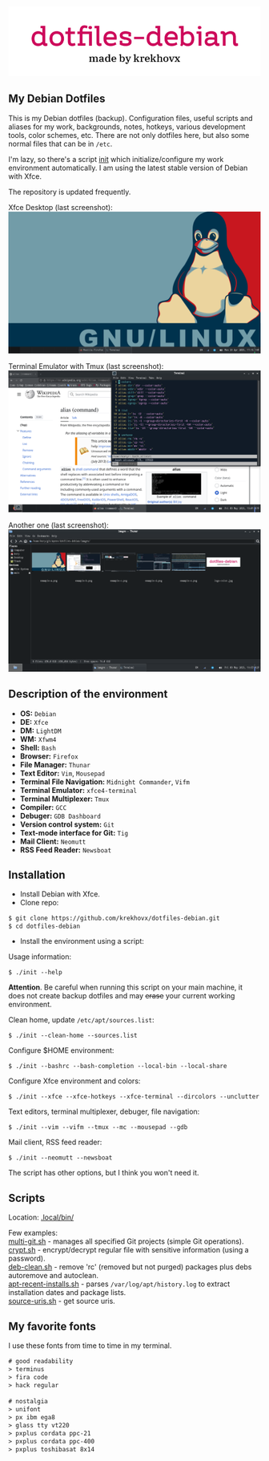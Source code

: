 <div align="center">
<img src="https://github.com/krekhovx/dotfiles-debian/blob/master/images/logo-color.jpg">
</div>

## My Debian Dotfiles
This is my Debian dotfiles (backup). Configuration files, useful scripts and
aliases for my work, backgrounds, notes, hotkeys, various development tools,
color schemes, etc. There are not only dotfiles here, but also some normal files
that can be in ```/etc```.

I'm lazy, so there's a script
[init](https://github.com/krekhovx/dotfiles-debian/blob/master/init) which
initialize/configure my work environment automatically. I am using the latest
stable version of Debian with Xfce.

The repository is updated frequently.

Xfce Desktop (last screenshot):
![screenshot](./images/example-a.png)

Terminal Emulator with Tmux (last screenshot):
![screenshot](./images/example-b.png)

Another one (last screenshot):
![screenshot](./images/example-c.png)

## Description of the environment
- <strong>OS:</strong> ```Debian```
- <strong>DE:</strong> ```Xfce```
- <strong>DM:</strong> ```LightDM```
- <strong>WM:</strong> ```Xfwm4```
- <strong>Shell:</strong> ```Bash```
- <strong>Browser:</strong> ```Firefox```
- <strong>File Manager:</strong> ```Thunar```
- <strong>Text Editor:</strong> ```Vim```, ```Mousepad```
- <strong>Terminal File Navigation:</strong> ```Midnight Commander```, ```Vifm```
- <strong>Terminal Emulator:</strong> ```xfce4-terminal```
- <strong>Terminal Multiplexer:</strong> ```Tmux```
- <strong>Compiler:</strong> ```GCC```
- <strong>Debuger:</strong> ```GDB Dashboard```
- <strong>Version control system:</strong> ```Git```
- <strong>Text-mode interface for Git:</strong> ```Tig```
- <strong>Mail Client:</strong> ```Neomutt```
- <strong>RSS Feed Reader:</strong> ```Newsboat```

## Installation
- Install Debian with Xfce.
- Clone repo:
```
$ git clone https://github.com/krekhovx/dotfiles-debian.git
$ cd dotfiles-debian
```
- Install the environment using a script:

Usage information:
```
$ ./init --help
```
**Attention**. Be careful when running this script on your main machine, it does
not create backup dotfiles and may ~~erase~~ your current working environment.

Clean home, update ```/etc/apt/sources.list```:
```
$ ./init --clean-home --sources.list
```

Configure $HOME environment:
```
$ ./init --bashrc --bash-completion --local-bin --local-share
```

Configure Xfce environment and colors:
```
$ ./init --xfce --xfce-hotkeys --xfce-terminal --dircolors --unclutter
```

Text editors, terminal multiplexer, debuger, file navigation:
```
$ ./init --vim --vifm --tmux --mc --mousepad --gdb
```

Mail client, RSS feed reader:
```
$ ./init --neomutt --newsboat
```

The script has other options, but I think you won't need it.

## Scripts
Location: [.local/bin/](https://github.com/krekhovx/dotfiles-debian/blob/master/.local/bin)

Few examples:<br/>
[multi-git.sh](https://github.com/krekhovx/dotfiles-debian/blob/master/.local/bin/multi-git.sh) -
manages all specified Git projects (simple Git operations).<br/>
[crypt.sh](https://github.com/krekhovx/dotfiles-debian/blob/master/.local/bin/crypt.sh) -
encrypt/decrypt regular file with sensitive information (using a password).<br/>
[deb-clean.sh](https://github.com/krekhovx/dotfiles-debian/blob/master/.local/bin/deb-clean.sh) -
remove 'rc' (removed but not purged) packages plus debs autoremove and autoclean.<br/>
[apt-recent-installs.sh](https://github.com/krekhovx/dotfiles-debian/blob/master/.local/bin/apt-recent-installs.sh) -
parses ```/var/log/apt/history.log``` to extract installation dates and package lists.<br/>
[source-uris.sh](https://github.com/krekhovx/dotfiles-debian/blob/master/.local/bin/source-uris.sh) -
get source uris.<br/>

## My favorite fonts
I use these fonts from time to time in my terminal.

```
# good readability
> terminus
> fira code
> hack regular

# nostalgia
> unifont
> px ibm ega8
> glass tty vt220
> pxplus cordata ppc-21
> pxplus cordata ppc-400
> pxplus toshibasat 8x14
```
